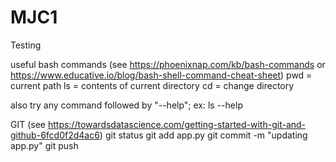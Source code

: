 # MJC1
Testing

useful bash commands
(see https://phoenixnap.com/kb/bash-commands or https://www.educative.io/blog/bash-shell-command-cheat-sheet)
pwd = current path
ls = contents of current directory
cd = change directory

also try any command followed by "--help"; ex: 
    ls --help




GIT
(see https://towardsdatascience.com/getting-started-with-git-and-github-6fcd0f2d4ac6)
git status
git add app.py
git commit -m "updating app.py"
git push
